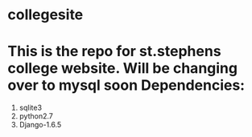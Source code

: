 collegesite
===========
This is the repo for st.stephens college website.
Will be changing over to mysql soon
Dependencies:
============
1. sqlite3
2. python2.7
3. Django-1.6.5
